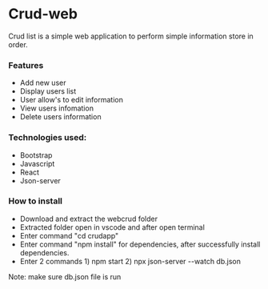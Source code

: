 # Crud-web

Crud list is a simple web application to perform simple information store in order.

### Features
* Add new user
* Display users list
* User allow's to edit information
* View users infomation
* Delete users information


### Technologies used:
* Bootstrap
* Javascript
* React
* Json-server
  

### How to install
* Download and extract the webcrud folder
* Extracted folder open in vscode and after open terminal
* Enter command "cd crudapp"
* Enter command "npm install" for dependencies, after successfully install dependencies.
* Enter 2 commands 1) npm start  2) npx json-server --watch db.json

Note: make sure db.json file is run

